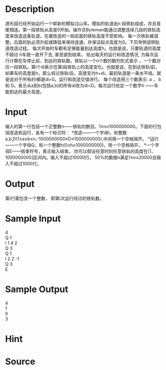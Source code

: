 
# Description

<div class="content">游乐园已经开始运行一个崭新的模拟过山车。模拟的轨道由n 段铁轨组成，并且首尾相连。第一段铁轨从高度0开始。操作员Byteman能通过调整连续几段的铁轨高度来改造这条轨道。在被改造的一段前面的铁轨高度不受影响。 每一次铁轨被调整。后面的轨必须升起或降低来保持连通，并保证起点高度为0。下页举例说明轨道改造过程。
每次开始时车都有足够能量到达高度h。也就是说，只要轨道的高度不超过 h车就一直开下去, 甚至直到结束。
给出每天的运行和改造情况, 为每次运行计算在车停止前，到达的铁轨数。铁轨以一个n个数的数列形式表示 ，一个数对应一段铁轨。第i个di表示在第i段铁轨上的高度变化。也就是说，在到达铁轨i前，如果车的高度是h，那么经过铁轨i后，高度变为h+di。最初轨道是一条水平线。就是说对于所有的i都是di=0。运行和改造交错进行。 每个改造用三个数表示: a ， b 和 D。表示从a到b(包括a,b)的所有di改为di=D。每次运行给定一个数字h ——车能到达的最大高度。
</div>

# Input

<div class="content">输入的第一行包括一个正整数n——铁轨的数目，1≤n≤1000000000。下面的行包括改造和运行，各有一个标识符：
*改造——一个字母I，和整数a,b,D(1≤a≤b≤n,-1000000000≤D≤1000000000),中间用一个空格隔开。
*运行——一个字母Q，和一个整数h(0≤h≤1000000000)，用一个空格隔开。
*一个字母E——结束符号，表示输入结束。
你可以假设任意时刻任意铁轨的高度在[1，1000000000]区间内。输入不超过10000行。
50%的数据n满足1≤n≤20000且输入不超过1000行。
</div>

# Output

<div class="content">第i行需包含一个整数，
即第i次运行经过的铁轨数。
</div>

# Sample Input

<div class="content"><span class="sampledata">4<br/>
Q 1<br/>
I 1 4 2<br/>
Q 3<br/>
Q 1<br/>
I 2 2 -1<br/>
Q 3<br/>
E<br/>
</span></div>

# Sample Output

<div class="content"><span class="sampledata">4<br/>
1<br/>
0<br/>
3<br/>
</span></div>

# Hint

<div class="content"><p></p></div>

# Source

<div class="content"><p><a href="problemset.php?search="></a></p></div>

